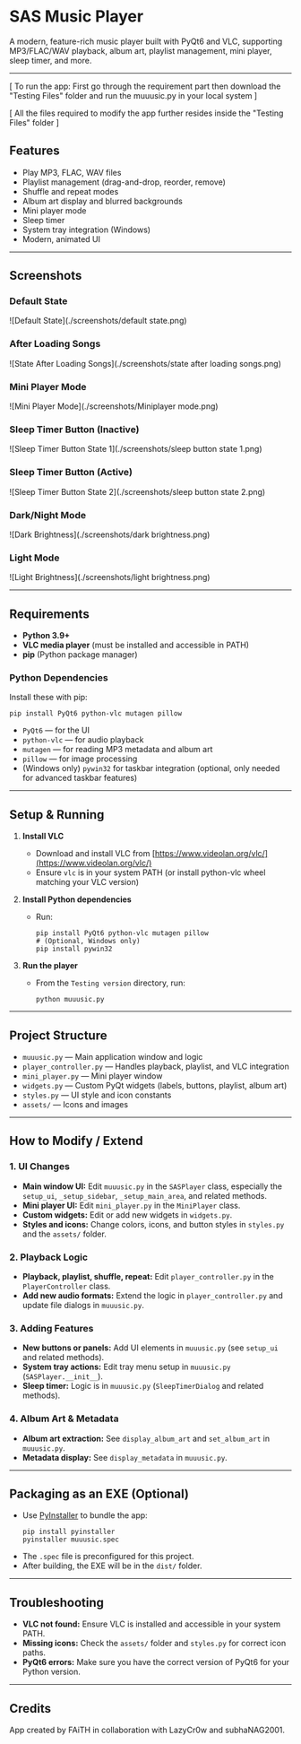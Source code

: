 # SAS Music Player

A modern, feature-rich music player built with PyQt6 and VLC, supporting MP3/FLAC/WAV playback, album art, playlist management, mini player, sleep timer, and more.

---


[ To run the app: First go through the requirement part then download the "Testing Files" folder and run the muuusic.py in your local system ]

[ All the files required to modify the app further resides inside the "Testing Files" folder ]



## Features
- Play MP3, FLAC, WAV files
- Playlist management (drag-and-drop, reorder, remove)
- Shuffle and repeat modes
- Album art display and blurred backgrounds
- Mini player mode
- Sleep timer
- System tray integration (Windows)
- Modern, animated UI

---

## Screenshots

### Default State
![Default State](./screenshots/default state.png)

### After Loading Songs
![State After Loading Songs](./screenshots/state after loading songs.png)

### Mini Player Mode
![Mini Player Mode](./screenshots/Miniplayer mode.png)

### Sleep Timer Button (Inactive)
![Sleep Timer Button State 1](./screenshots/sleep button state 1.png)

### Sleep Timer Button (Active)
![Sleep Timer Button State 2](./screenshots/sleep button state 2.png)

### Dark/Night Mode
![Dark Brightness](./screenshots/dark brightness.png)

### Light Mode
![Light Brightness](./screenshots/light brightness.png)

---

## Requirements
- **Python 3.9+**
- **VLC media player** (must be installed and accessible in PATH)
- **pip** (Python package manager)


### Python Dependencies
Install these with pip:
```
pip install PyQt6 python-vlc mutagen pillow
```

- `PyQt6` — for the UI
- `python-vlc` — for audio playback
- `mutagen` — for reading MP3 metadata and album art
- `pillow` — for image processing
- (Windows only) `pywin32` for taskbar integration (optional, only needed for advanced taskbar features)

---

## Setup & Running
1. **Install VLC**
   - Download and install VLC from [https://www.videolan.org/vlc/](https://www.videolan.org/vlc/)
   - Ensure `vlc` is in your system PATH (or install python-vlc wheel matching your VLC version)

2. **Install Python dependencies**
   - Run:
     ```
     pip install PyQt6 python-vlc mutagen pillow
     # (Optional, Windows only)
     pip install pywin32
     ```

3. **Run the player**
   - From the `Testing version` directory, run:
     ```
     python muuusic.py
     ```

---

## Project Structure

- `muuusic.py` — Main application window and logic
- `player_controller.py` — Handles playback, playlist, and VLC integration
- `mini_player.py` — Mini player window
- `widgets.py` — Custom PyQt widgets (labels, buttons, playlist, album art)
- `styles.py` — UI style and icon constants
- `assets/` — Icons and images

---

## How to Modify / Extend

### 1. **UI Changes**
- **Main window UI:** Edit `muuusic.py` in the `SASPlayer` class, especially the `setup_ui`, `_setup_sidebar`, `_setup_main_area`, and related methods.
- **Mini player UI:** Edit `mini_player.py` in the `MiniPlayer` class.
- **Custom widgets:** Edit or add new widgets in `widgets.py`.
- **Styles and icons:** Change colors, icons, and button styles in `styles.py` and the `assets/` folder.

### 2. **Playback Logic**
- **Playback, playlist, shuffle, repeat:** Edit `player_controller.py` in the `PlayerController` class.
- **Add new audio formats:** Extend the logic in `player_controller.py` and update file dialogs in `muuusic.py`.

### 3. **Adding Features**
- **New buttons or panels:** Add UI elements in `muuusic.py` (see `setup_ui` and related methods).
- **System tray actions:** Edit tray menu setup in `muuusic.py` (`SASPlayer.__init__`).
- **Sleep timer:** Logic is in `muuusic.py` (`SleepTimerDialog` and related methods).

### 4. **Album Art & Metadata**
- **Album art extraction:** See `display_album_art` and `set_album_art` in `muuusic.py`.
- **Metadata display:** See `display_metadata` in `muuusic.py`.

---

## Packaging as an EXE (Optional)
- Use [PyInstaller](https://pyinstaller.org/) to bundle the app:
  ```
  pip install pyinstaller
  pyinstaller muuusic.spec
  ```
- The `.spec` file is preconfigured for this project.
- After building, the EXE will be in the `dist/` folder.

---

## Troubleshooting
- **VLC not found:** Ensure VLC is installed and accessible in your system PATH.
- **Missing icons:** Check the `assets/` folder and `styles.py` for correct icon paths.
- **PyQt6 errors:** Make sure you have the correct version of PyQt6 for your Python version.

---

## Credits
App created by FAiTH in collaboration with LazyCr0w and subhaNAG2001. 

